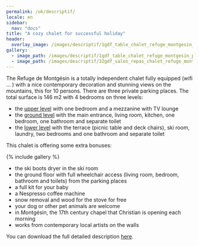 ```yaml
---
permalink: /uk/descriptif/
locale: en
sidebar:
  nav: "docs"
title: "A cozy chalet for successful holiday"
header:
  overlay_image: /images/descriptif/1gdf_table_chalet_refuge_montgesin_plagne.jpg
gallery:
  - image_path: /images/descriptif/1gdf_table_chalet_refuge_montgesin_plagne.jpg
  - image_path: /images/descriptif/32gdf_salon_repas_chalet_refuge_montgesin_plagne.jpg
---
```


The Refuge de Montgésin is a totally independent chalet fully equipped (wifi … ) with a nice contemporary decoration and stunning views on the mountains, this for 10 persons. There are three private parking places. The total surface is 146 m2 with 4 bedrooms on three levels:

 - the <a href="/uk/n-plus-un/">upper level</a> with one bedroom and a mezzanine with TV lounge
 - the <a href="/uk/rdc/">ground level</a> with the main entrance, living room, kitchen, one bedroom, one bathroom and separate toilet
 - the <a href="/uk/n-moins-un/">lower level</a> with the terrace (picnic table and deck chairs), ski room, laundry, two bedrooms and one bathroom and separate toilet

This chalet is offering some extra bonuses:

{% include gallery %}

 - the ski boots dryer in the ski room
 - the ground floor with full wheelchair access (living room, bedroom, bathroom and toilets) from the parking places
 - a full kit for your baby
 - a Nespresso coffee machine
 - snow removal and wood for the stove for free
 - your dog or other pet animals are welcome
 - in Montgésin, the 17th century chapel that Christian is opening each morning
 - works from contemporary local artists on the walls 


You can download the full detailed description <a href="/images/descriptif/inventory.pdf" download>here</a>.
